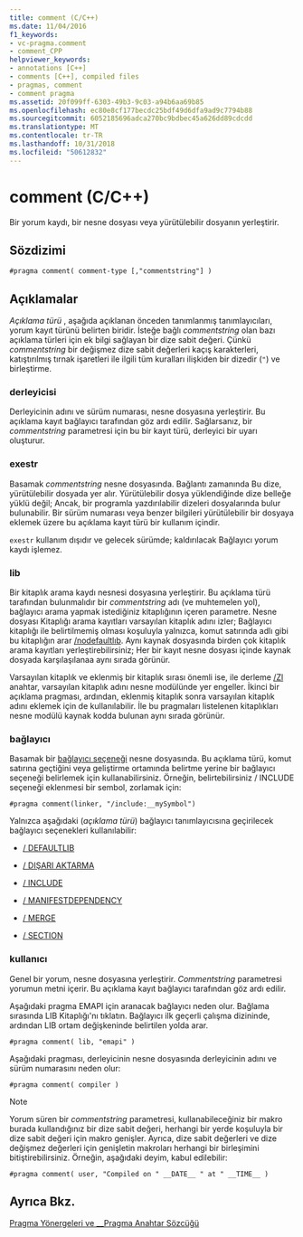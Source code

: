 ```yaml
---
title: comment (C/C++)
ms.date: 11/04/2016
f1_keywords:
- vc-pragma.comment
- comment_CPP
helpviewer_keywords:
- annotations [C++]
- comments [C++], compiled files
- pragmas, comment
- comment pragma
ms.assetid: 20f099ff-6303-49b3-9c03-a94b6aa69b85
ms.openlocfilehash: ec80e8cf177becdc25bdf49d6dfa9ad9c7794b88
ms.sourcegitcommit: 6052185696adca270bc9bdbec45a626dd89cdcdd
ms.translationtype: MT
ms.contentlocale: tr-TR
ms.lasthandoff: 10/31/2018
ms.locfileid: "50612832"
---
```

# <a name="comment-cc"></a>comment (C/C++)

Bir yorum kaydı, bir nesne dosyası veya yürütülebilir dosyanın yerleştirir.

## <a name="syntax"></a>Sözdizimi

```
#pragma comment( comment-type [,"commentstring"] )
```

## <a name="remarks"></a>Açıklamalar

*Açıklama türü* , aşağıda açıklanan önceden tanımlanmış tanımlayıcıları, yorum kayıt türünü belirten biridir. İsteğe bağlı *commentstring* olan bazı açıklama türleri için ek bilgi sağlayan bir dize sabit değeri. Çünkü *commentstring* bir değişmez dize sabit değerleri kaçış karakterleri, katıştırılmış tırnak işaretleri ile ilgili tüm kuralları ilişkiden bir dizedir (`"`) ve birleştirme.

### <a name="compiler"></a>derleyicisi

Derleyicinin adını ve sürüm numarası, nesne dosyasına yerleştirir. Bu açıklama kayıt bağlayıcı tarafından göz ardı edilir. Sağlarsanız, bir *commentstring* parametresi için bu bir kayıt türü, derleyici bir uyarı oluşturur.

### <a name="exestr"></a>exestr

Basamak *commentstring* nesne dosyasında. Bağlantı zamanında Bu dize, yürütülebilir dosyada yer alır. Yürütülebilir dosya yüklendiğinde dize belleğe yüklü değil; Ancak, bir programla yazdırılabilir dizeleri dosyalarında bulur bulunabilir. Bir sürüm numarası veya benzer bilgileri yürütülebilir bir dosyaya eklemek üzere bu açıklama kayıt türü bir kullanım içindir.

`exestr` kullanım dışıdır ve gelecek sürümde; kaldırılacak Bağlayıcı yorum kaydı işlemez.

### <a name="lib"></a>lib

Bir kitaplık arama kaydı nesnesi dosyasına yerleştirir. Bu açıklama türü tarafından bulunmalıdır bir *commentstring* adı (ve muhtemelen yol), bağlayıcı arama yapmak istediğiniz kitaplığının içeren parametre. Nesne dosyası Kitaplığı arama kayıtları varsayılan kitaplık adını izler; Bağlayıcı kitaplığı ile belirtilmemiş olması koşuluyla yalnızca, komut satırında adlı gibi bu kitaplığın arar [/nodefaultlıb](../build/reference/nodefaultlib-ignore-libraries.md). Aynı kaynak dosyasında birden çok kitaplık arama kayıtları yerleştirebilirsiniz; Her bir kayıt nesne dosyası içinde kaynak dosyada karşılaşılanaa aynı sırada görünür.

Varsayılan kitaplık ve eklenmiş bir kitaplık sırası önemli ise, ile derleme [/Zl](../build/reference/zl-omit-default-library-name.md) anahtar, varsayılan kitaplık adını nesne modülünde yer engeller. İkinci bir açıklama pragması, ardından, eklenmiş kitaplık sonra varsayılan kitaplık adını eklemek için de kullanılabilir. İle bu pragmaları listelenen kitaplıkları nesne modülü kaynak kodda bulunan aynı sırada görünür.

### <a name="linker"></a>bağlayıcı

Basamak bir [bağlayıcı seçeneği](../build/reference/linker-options.md) nesne dosyasında. Bu açıklama türü, komut satırına geçtiğini veya geliştirme ortamında belirtme yerine bir bağlayıcı seçeneği belirlemek için kullanabilirsiniz. Örneğin, belirtebilirsiniz / INCLUDE seçeneği eklenmesi bir sembol, zorlamak için:

```
#pragma comment(linker, "/include:__mySymbol")
```

Yalnızca aşağıdaki (*açıklama türü*) bağlayıcı tanımlayıcısına geçirilecek bağlayıcı seçenekleri kullanılabilir:

- [/ DEFAULTLIB](../build/reference/defaultlib-specify-default-library.md)

- [/ DIŞARI AKTARMA](../build/reference/export-exports-a-function.md)

- [/ INCLUDE](../build/reference/include-force-symbol-references.md)

- [/ MANIFESTDEPENDENCY](../build/reference/manifestdependency-specify-manifest-dependencies.md)

- [/ MERGE](../build/reference/merge-combine-sections.md)

- [/ SECTION](../build/reference/section-specify-section-attributes.md)

### <a name="user"></a>kullanıcı

Genel bir yorum, nesne dosyasına yerleştirir. *Commentstring* parametresi yorumun metni içerir. Bu açıklama kayıt bağlayıcı tarafından göz ardı edilir.

Aşağıdaki pragma EMAPI için aranacak bağlayıcı neden olur. Bağlama sırasında LIB Kitaplığı'nı tıklatın. Bağlayıcı ilk geçerli çalışma dizininde, ardından LIB ortam değişkeninde belirtilen yolda arar.

```
#pragma comment( lib, "emapi" )
```

Aşağıdaki pragması, derleyicinin nesne dosyasında derleyicinin adını ve sürüm numarasını neden olur:

```
#pragma comment( compiler )
```

> [!NOTE]
> Yorum süren bir *commentstring* parametresi, kullanabileceğiniz bir makro burada kullandığınız bir dize sabit değeri, herhangi bir yerde koşuluyla bir dize sabit değeri için makro genişler. Ayrıca, dize sabit değerleri ve dize değişmez değerleri için genişletin makroları herhangi bir birleşimini bitiştirebilirsiniz. Örneğin, aşağıdaki deyim, kabul edilebilir:

```
#pragma comment( user, "Compiled on " __DATE__ " at " __TIME__ )
```

## <a name="see-also"></a>Ayrıca Bkz.

[Pragma Yönergeleri ve __Pragma Anahtar Sözcüğü](../preprocessor/pragma-directives-and-the-pragma-keyword.md)